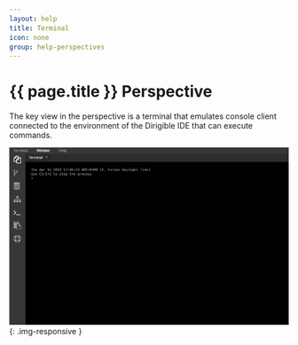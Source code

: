 ```yaml
---
layout: help
title: Terminal
icon: none
group: help-perspectives
---
```


{{ page.title }} Perspective
===

The key view in the perspective is a terminal that emulates console client connected to the environment of the Dirigible IDE that can execute commands.


![Terminal Perspective](images/ide_perspective_terminal.png){: .img-responsive }



